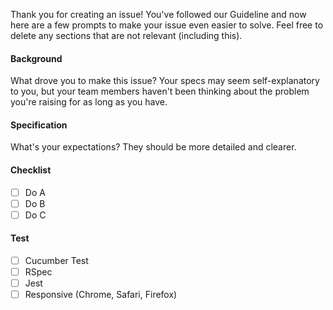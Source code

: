 Thank you for creating an issue! You've followed our Guideline and now here are a few prompts to make your issue even easier to solve.
Feel free to delete any sections that are not relevant (including this).

#### Background

What drove you to make this issue? Your specs may seem self-explanatory to you, but your team members haven't been thinking about the problem you're raising for as long as you have.


#### Specification

What's your expectations? They should be more detailed and clearer.

#### Checklist
- [ ] Do A
- [ ] Do B
- [ ] Do C

#### Test
- [ ] Cucumber Test
- [ ] RSpec
- [ ] Jest
- [ ] Responsive (Chrome, Safari, Firefox)
